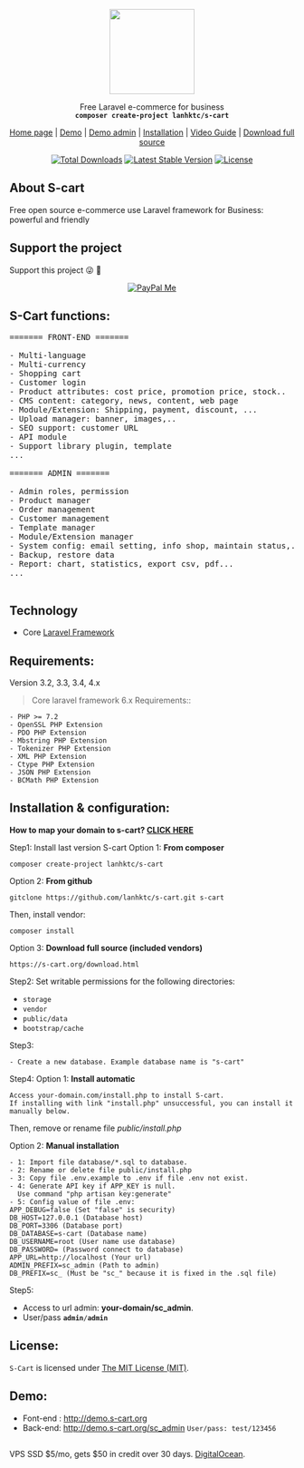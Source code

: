 <p align="center">
    <img src="https://s-cart.org/logo.png?v=4" width="150">
</p>
<p align="center">Free Laravel e-commerce for business<br>
    <code><b>composer create-project lanhktc/s-cart</b></code></p>
<p align="center">
 <a href="https://s-cart.org">Home page</a> | <a href="https://demo.s-cart.org">Demo</a> | <a href="https://demo.s-cart.org/sc_admin">Demo admin</a> | <a href="https://s-cart.org/installation.html">Installation</a>  | <a href="https://s-cart.org/video-guide.html">Video Guide</a> | <a href="https://s-cart.org/download.html">Download full source</a>
</p>
<p align="center">
<a href="https://packagist.org/packages/lanhktc/s-cart"><img src="https://poser.pugx.org/lanhktc/s-cart/d/total.svg" alt="Total Downloads"></a>
<a href="https://packagist.org/packages/lanhktc/s-cart"><img src="https://poser.pugx.org/lanhktc/s-cart/v/stable.svg" alt="Latest Stable Version"></a>
<a href="https://packagist.org/packages/lanhktc/s-cart"><img src="https://poser.pugx.org/lanhktc/s-cart/license.svg" alt="License"></a>
</p>

## About S-cart
Free open source e-commerce use Laravel framework for Business: powerful  and friendly

## Support the project
Support this project :stuck_out_tongue_winking_eye: :pray:
<p align="center">
    <a href="https://www.paypal.me/LeLanh" target="_blank"><img src="https://img.shields.io/badge/Donate-PayPal-green.svg" data-origin="https://img.shields.io/badge/Donate-PayPal-green.svg" alt="PayPal Me"></a>
</p>

## S-Cart functions:

<pre>
======= FRONT-END =======

- Multi-language
- Multi-currency
- Shopping cart
- Customer login
- Product attributes: cost price, promotion price, stock..
- CMS content: category, news, content, web page
- Module/Extension: Shipping, payment, discount, ...
- Upload manager: banner, images,..
- SEO support: customer URL
- API module
- Support library plugin, template
...

======= ADMIN =======

- Admin roles, permission
- Product manager
- Order management
- Customer management
- Template manager
- Module/Extension manager
- System config: email setting, info shop, maintain status,...
- Backup, restore data
- Report: chart, statistics, export csv, pdf...
...

</pre>

## Technology
- Core <a href="https://laravel.com">Laravel Framework</a>

## Requirements:

Version 3.2, 3.3, 3.4, 4.x

> Core laravel framework 6.x Requirements::

```
- PHP >= 7.2
- OpenSSL PHP Extension
- PDO PHP Extension
- Mbstring PHP Extension
- Tokenizer PHP Extension
- XML PHP Extension
- Ctype PHP Extension
- JSON PHP Extension
- BCMath PHP Extension
```

## Installation & configuration:

<b>How to map your domain to s-cart? <a href="https://s-cart.org/installation.html">CLICK HERE</a></b>

Step1: Install last version S-cart
Option 1: **From composer**
```
composer create-project lanhktc/s-cart
```
Option 2: **From github**
```
gitclone https://github.com/lanhktc/s-cart.git s-cart
```
Then, install vendor:
```
composer install
```
Option 3: **Download full source (included vendors)**
```
https://s-cart.org/download.html
```

Step2: Set writable permissions for the following directories: 

- <code>storage</code>
- <code>vendor</code>
- <code>public/data</code>
- <code>bootstrap/cache</code>


Step3:
```
- Create a new database. Example database name is "s-cart"
```

Step4:
Option 1: **Install automatic**
```
Access your-domain.com/install.php to install S-cart.
If installing with link "install.php" unsuccessful, you can install it manually below.
```
Then, remove or rename file *public/install.php*

Option 2: **Manual installation**
```
- 1: Import file database/*.sql to database.
- 2: Rename or delete file public/install.php
- 3: Copy file .env.example to .env if file .env not exist.
- 4: Generate API key if APP_KEY is null. 
  Use command "php artisan key:generate"
- 5: Config value of file .env:
APP_DEBUG=false (Set "false" is security)
DB_HOST=127.0.0.1 (Database host)
DB_PORT=3306 (Database port)
DB_DATABASE=s-cart (Database name)
DB_USERNAME=root (User name use database)
DB_PASSWORD= (Password connect to database)
APP_URL=http://localhost (Your url)
ADMIN_PREFIX=sc_admin (Path to admin)
DB_PREFIX=sc_ (Must be "sc_" because it is fixed in the .sql file)
```

Step5:
- Access to url admin: <b>your-domain/sc_admin</b>.
- User/pass <code><b>admin</b>/<b>admin</b></code>



## License:

`S-Cart` is licensed under [The MIT License (MIT)](LICENSE).

## Demo:

- Font-end : http://demo.s-cart.org
- Back-end: http://demo.s-cart.org/sc_admin   <code>User/pass: test/123456</code>

## 

VPS SSD $5/mo, gets $50 in credit over 30 days. [DigitalOcean](https://m.do.co/c/450877e92a78).


